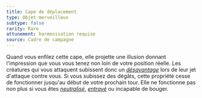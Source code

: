 ```yaml
---
title: Cape de déplacement
type: Objet merveilleux
subtype: false
rarity: Rare
attunement: harmonisation requise
source: Cadre de campagne
---
```

Quand vous enfilez cette cape, elle projette une illusion donnant l'impression que vous vous tenez non loin de votre position réelle. Les créatures qui vous attaquent subissent donc un [_désavantage_](/utiliser-les-caracteristiques/#avantage-et-desavantage) lors de leur jet d'attaque contre vous. Si vous subissez des dégâts, cette propriété cesse de fonctionner jusqu'au début de votre prochain tour. Elle ne fonctionne pas non plus si vous êtes [_neutralisé_](/gerer-la-sante-du-personnage/#neutralise), [_entravé_](/gerer-la-sante-du-personnage/#entrave) ou incapable de bouger.
